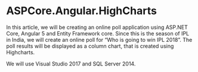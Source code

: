 # ASPCore.Angular.HighCharts
In this article, we will be creating an online poll application using ASP.NET Core, Angular 5 and Entity Framework core. Since this is the season of IPL in India, we will create an online poll for “Who is going to win IPL 2018”. The poll results will be displayed as a column chart, that is created using Highcharts.

We will use Visual Studio 2017 and SQL Server 2014.
